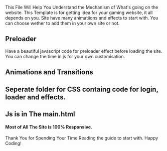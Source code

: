 This File Will Help You Understand the Mechanism of What's going on the website.
This Template is for getting idea for your gaming website, it all depends on you. Site have many animatiions and effects to start with. You can choose wether to add them in your own site or not.

## Preloader
 Have a beautiful javascript code for preloader effect before loading the site. You can change the time in js for your own customisation.
 
## Animations and Transitions
## Seperate folder for CSS containg code for login, loader and effects.
## Js is in The main.html


#### Most of All The Site is 100% Responsive.


Thank You for Spending Your Time Reading the guide to start with.
Happy Coding!

